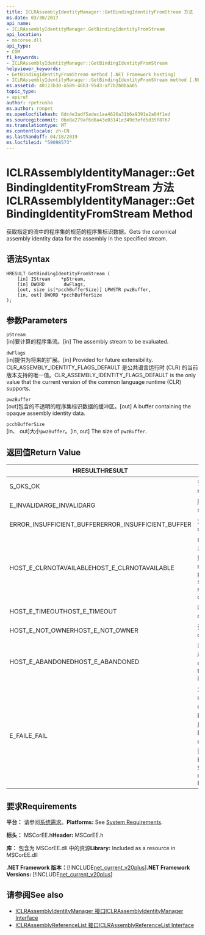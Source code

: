 ```yaml
---
title: ICLRAssemblyIdentityManager::GetBindingIdentityFromStream 方法
ms.date: 03/30/2017
api_name:
- ICLRAssemblyIdentityManager.GetBindingIdentityFromStream
api_location:
- mscoree.dll
api_type:
- COM
f1_keywords:
- ICLRAssemblyIdentityManager::GetBindingIdentityFromStream
helpviewer_keywords:
- GetBindingIdentityFromStream method [.NET Framework hosting]
- ICLRAssemblyIdentityManager::GetBindingIdentityFromStream method [.NET Framework hosting]
ms.assetid: 40123b30-a589-46b3-95d3-af7b2b0baa05
topic_type:
- apiref
author: rpetrusha
ms.author: ronpet
ms.openlocfilehash: 6dc4e3adf5adec1aa4626a31b6a9391e2a04f1ed
ms.sourcegitcommit: 0be8a279af6d8a43e03141e349d3efd5d35f8767
ms.translationtype: MT
ms.contentlocale: zh-CN
ms.lasthandoff: 04/18/2019
ms.locfileid: "59098573"
---
```

# <a name="iclrassemblyidentitymanagergetbindingidentityfromstream-method"></a><span data-ttu-id="56d61-102">ICLRAssemblyIdentityManager::GetBindingIdentityFromStream 方法</span><span class="sxs-lookup"><span data-stu-id="56d61-102">ICLRAssemblyIdentityManager::GetBindingIdentityFromStream Method</span></span>
<span data-ttu-id="56d61-103">获取指定的流中的程序集的规范的程序集标识数据。</span><span class="sxs-lookup"><span data-stu-id="56d61-103">Gets the canonical assembly identity data for the assembly in the specified stream.</span></span>  
  
## <a name="syntax"></a><span data-ttu-id="56d61-104">语法</span><span class="sxs-lookup"><span data-stu-id="56d61-104">Syntax</span></span>  
  
```  
HRESULT GetBindingIdentityFromStream (  
    [in] IStream    *pStream,  
    [in] DWORD       dwFlags,  
    [out, size_is(*pcchBufferSize)] LPWSTR pwzBuffer,  
    [in, out] DWORD *pcchBufferSize  
);  
```  
  
## <a name="parameters"></a><span data-ttu-id="56d61-105">参数</span><span class="sxs-lookup"><span data-stu-id="56d61-105">Parameters</span></span>  
 `pStream`  
 <span data-ttu-id="56d61-106">[in]要计算的程序集流。</span><span class="sxs-lookup"><span data-stu-id="56d61-106">[in] The assembly stream to be evaluated.</span></span>  
  
 `dwFlags`  
 <span data-ttu-id="56d61-107">[in]提供为将来的扩展。</span><span class="sxs-lookup"><span data-stu-id="56d61-107">[in] Provided for future extensibility.</span></span> <span data-ttu-id="56d61-108">CLR_ASSEMBLY_IDENTITY_FLAGS_DEFAULT 是公共语言运行时 (CLR) 的当前版本支持的唯一值。</span><span class="sxs-lookup"><span data-stu-id="56d61-108">CLR_ASSEMBLY_IDENTITY_FLAGS_DEFAULT is the only value that the current version of the common language runtime (CLR) supports.</span></span>  
  
 `pwzBuffer`  
 <span data-ttu-id="56d61-109">[out]包含的不透明的程序集标识数据的缓冲区。</span><span class="sxs-lookup"><span data-stu-id="56d61-109">[out] A buffer containing the opaque assembly identity data.</span></span>  
  
 `pcchBufferSize`  
 <span data-ttu-id="56d61-110">[in、 out]大小`pwzBuffer`。</span><span class="sxs-lookup"><span data-stu-id="56d61-110">[in, out] The size of `pwzBuffer`.</span></span>  
  
## <a name="return-value"></a><span data-ttu-id="56d61-111">返回值</span><span class="sxs-lookup"><span data-stu-id="56d61-111">Return Value</span></span>  
  
|<span data-ttu-id="56d61-112">HRESULT</span><span class="sxs-lookup"><span data-stu-id="56d61-112">HRESULT</span></span>|<span data-ttu-id="56d61-113">描述</span><span class="sxs-lookup"><span data-stu-id="56d61-113">Description</span></span>|  
|-------------|-----------------|  
|<span data-ttu-id="56d61-114">S_OK</span><span class="sxs-lookup"><span data-stu-id="56d61-114">S_OK</span></span>|<span data-ttu-id="56d61-115">该方法成功返回。</span><span class="sxs-lookup"><span data-stu-id="56d61-115">The method returned successfully.</span></span>|  
|<span data-ttu-id="56d61-116">E_INVALIDARG</span><span class="sxs-lookup"><span data-stu-id="56d61-116">E_INVALIDARG</span></span>|<span data-ttu-id="56d61-117">所提供`pStream`为 null。</span><span class="sxs-lookup"><span data-stu-id="56d61-117">The supplied `pStream` is null.</span></span>|  
|<span data-ttu-id="56d61-118">ERROR_INSUFFICIENT_BUFFER</span><span class="sxs-lookup"><span data-stu-id="56d61-118">ERROR_INSUFFICIENT_BUFFER</span></span>|<span data-ttu-id="56d61-119">大小`pwzBuffer`太小。</span><span class="sxs-lookup"><span data-stu-id="56d61-119">The size of `pwzBuffer` is too small.</span></span>|  
|<span data-ttu-id="56d61-120">HOST_E_CLRNOTAVAILABLE</span><span class="sxs-lookup"><span data-stu-id="56d61-120">HOST_E_CLRNOTAVAILABLE</span></span>|<span data-ttu-id="56d61-121">CLR 尚未加载到进程中，或处于不能运行托管的代码或已成功处理调用的状态。</span><span class="sxs-lookup"><span data-stu-id="56d61-121">The CLR has not been loaded into a process, or the CLR is in a state in which it cannot run managed code or process the call successfully.</span></span>|  
|<span data-ttu-id="56d61-122">HOST_E_TIMEOUT</span><span class="sxs-lookup"><span data-stu-id="56d61-122">HOST_E_TIMEOUT</span></span>|<span data-ttu-id="56d61-123">呼叫已超时。</span><span class="sxs-lookup"><span data-stu-id="56d61-123">The call timed out.</span></span>|  
|<span data-ttu-id="56d61-124">HOST_E_NOT_OWNER</span><span class="sxs-lookup"><span data-stu-id="56d61-124">HOST_E_NOT_OWNER</span></span>|<span data-ttu-id="56d61-125">调用方不拥有该锁。</span><span class="sxs-lookup"><span data-stu-id="56d61-125">The caller does not own the lock.</span></span>|  
|<span data-ttu-id="56d61-126">HOST_E_ABANDONED</span><span class="sxs-lookup"><span data-stu-id="56d61-126">HOST_E_ABANDONED</span></span>|<span data-ttu-id="56d61-127">事件已取消时被阻塞的线程或纤程正在等待它。</span><span class="sxs-lookup"><span data-stu-id="56d61-127">An event was canceled while a blocked thread or fiber was waiting on it.</span></span>|  
|<span data-ttu-id="56d61-128">E_FAIL</span><span class="sxs-lookup"><span data-stu-id="56d61-128">E_FAIL</span></span>|<span data-ttu-id="56d61-129">发生未知的灾难性故障。</span><span class="sxs-lookup"><span data-stu-id="56d61-129">An unknown catastrophic failure occurred.</span></span> <span data-ttu-id="56d61-130">如果方法返回 E_FAIL，CLR 不再在该过程中可用。</span><span class="sxs-lookup"><span data-stu-id="56d61-130">If a method returns E_FAIL, the CLR is no longer usable within the process.</span></span> <span data-ttu-id="56d61-131">对托管方法的后续调用返回 HOST_E_CLRNOTAVAILABLE。</span><span class="sxs-lookup"><span data-stu-id="56d61-131">Subsequent calls to hosting methods return HOST_E_CLRNOTAVAILABLE.</span></span>|  
  
## <a name="requirements"></a><span data-ttu-id="56d61-132">要求</span><span class="sxs-lookup"><span data-stu-id="56d61-132">Requirements</span></span>  
 <span data-ttu-id="56d61-133">**平台：** 请参阅[系统需求](../../../../docs/framework/get-started/system-requirements.md)。</span><span class="sxs-lookup"><span data-stu-id="56d61-133">**Platforms:** See [System Requirements](../../../../docs/framework/get-started/system-requirements.md).</span></span>  
  
 <span data-ttu-id="56d61-134">**标头：** MSCorEE.h</span><span class="sxs-lookup"><span data-stu-id="56d61-134">**Header:** MSCorEE.h</span></span>  
  
 <span data-ttu-id="56d61-135">**库：** 包含为 MSCorEE.dll 中的资源</span><span class="sxs-lookup"><span data-stu-id="56d61-135">**Library:** Included as a resource in MSCorEE.dll</span></span>  
  
 <span data-ttu-id="56d61-136">**.NET Framework 版本：**[!INCLUDE[net_current_v20plus](../../../../includes/net-current-v20plus-md.md)]</span><span class="sxs-lookup"><span data-stu-id="56d61-136">**.NET Framework Versions:** [!INCLUDE[net_current_v20plus](../../../../includes/net-current-v20plus-md.md)]</span></span>  
  
## <a name="see-also"></a><span data-ttu-id="56d61-137">请参阅</span><span class="sxs-lookup"><span data-stu-id="56d61-137">See also</span></span>

- [<span data-ttu-id="56d61-138">ICLRAssemblyIdentityManager 接口</span><span class="sxs-lookup"><span data-stu-id="56d61-138">ICLRAssemblyIdentityManager Interface</span></span>](../../../../docs/framework/unmanaged-api/hosting/iclrassemblyidentitymanager-interface.md)
- [<span data-ttu-id="56d61-139">ICLRAssemblyReferenceList 接口</span><span class="sxs-lookup"><span data-stu-id="56d61-139">ICLRAssemblyReferenceList Interface</span></span>](../../../../docs/framework/unmanaged-api/hosting/iclrassemblyreferencelist-interface.md)
